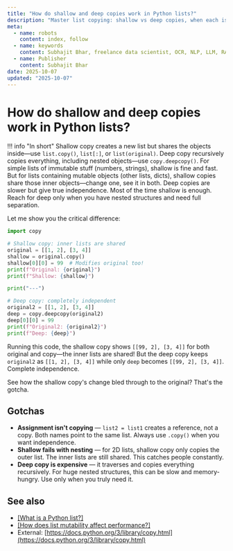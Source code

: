 ```yaml
---
title: "How do shallow and deep copies work in Python lists?"
description: "Master list copying: shallow vs deep copies, when each is needed, and how to avoid reference bugs with nested lists."
meta:
  - name: robots
    content: index, follow
  - name: keywords
    content: Subhajit Bhar, freelance data scientist, OCR, NLP, LLM, RAG, knowledge base, python, lists, copy
  - name: Publisher
    content: Subhajit Bhar
date: 2025-10-07
updated: "2025-10-07"
---
```


# How do shallow and deep copies work in Python lists?

<!-- more -->

!!! info "In short"
    Shallow copy creates a new list but shares the objects inside—use `list.copy()`, `list[:]`, or `list(original)`. Deep copy recursively copies everything, including nested objects—use `copy.deepcopy()`. For simple lists of immutable stuff (numbers, strings), shallow is fine and fast. But for lists containing mutable objects (other lists, dicts), shallow copies share those inner objects—change one, see it in both. Deep copies are slower but give true independence. Most of the time shallow is enough. Reach for deep only when you have nested structures and need full separation.

Let me show you the critical difference:

```python
import copy

# Shallow copy: inner lists are shared
original = [[1, 2], [3, 4]]
shallow = original.copy()
shallow[0][0] = 99  # Modifies original too!
print(f"Original: {original}")
print(f"Shallow: {shallow}")

print("---")

# Deep copy: completely independent
original2 = [[1, 2], [3, 4]]
deep = copy.deepcopy(original2)
deep[0][0] = 99
print(f"Original2: {original2}")
print(f"Deep: {deep}")
```

Running this code, the shallow copy shows `[[99, 2], [3, 4]]` for both original and copy—the inner lists are shared! But the deep copy keeps `original2` as `[[1, 2], [3, 4]]` while only `deep` becomes `[[99, 2], [3, 4]]`. Complete independence.

See how the shallow copy's change bled through to the original? That's the gotcha.

## Gotchas

* **Assignment isn't copying** — `list2 = list1` creates a reference, not a copy. Both names point to the same list. Always use `.copy()` when you want independence.
* **Shallow fails with nesting** — for 2D lists, shallow copy only copies the outer list. The inner lists are still shared. This catches people constantly.
* **Deep copy is expensive** — it traverses and copies everything recursively. For huge nested structures, this can be slow and memory-hungry. Use only when you truly need it.

## See also

* [[What is a Python list?]](./what-is-a-python-list.md)
* [[How does list mutability affect performance?]](./list-mutability-and-performance.md)
* External: [https://docs.python.org/3/library/copy.html](https://docs.python.org/3/library/copy.html)

<script type="application/ld+json">
{
  "@context": "https://schema.org",
  "@type": "FAQPage",
  "mainEntity": [{
    "@type": "Question",
    "name": "How do shallow and deep copies work in Python lists?",
    "acceptedAnswer": {
      "@type": "Answer",
      "text": "Shallow copy creates a new list but shares the objects inside—use list.copy(), list[:], or list(original). Deep copy recursively copies everything, including nested objects—use copy.deepcopy(). For simple lists of immutable stuff (numbers, strings), shallow is fine and fast. But for lists containing mutable objects (other lists, dicts), shallow copies share those inner objects—change one, see it in both. Deep copies are slower but give true independence. Most of the time shallow is enough. Reach for deep only when you have nested structures and need full separation."
    }
  }]
}
</script>
